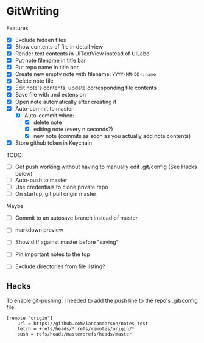 # GitWriting

Features
- [x] Exclude hidden files
- [x] Show contents of file in detail view
- [x] Render text contents in UITextView instead of UILabel
- [x] Put note filename in title bar
- [x] Put repo name in title bar
- [x] Create new empty note with filename: `YYYY-MM-DD-:name`
- [x] Delete note file
- [x] Edit note's contents, update corresponding file contents
- [x] Save file with .md extension
- [x] Open note automatically after creating it
- [x] Auto-commit to master
  - [x] Auto-commit when:
    - [x] delete note
    - [x] editing note (every n seconds?)
    - [x] new note (commits as soon as you actually add note contents)
- [x] Store github token in Keychain

TODO:
- [ ] Get push working without having to manually edit .git/config (See Hacks below)
- [ ] Auto-push to master
- [ ] Use credentials to clone private repo
- [ ] On startup, git pull origin master

Maybe
- [ ] Commit to an autosave branch instead of master
- [ ] markdown preview
- [ ] Show diff against master before "saving"
- [ ] Pin important notes to the top
- [ ] Exclude directories from file listing?


## Hacks

To enable git-pushing, I needed to add the push line to the repo's .git/config file:

```
[remote "origin"]
	url = https://github.com/iancanderson/notes-test
	fetch = +refs/heads/*:refs/remotes/origin/*
	push = refs/heads/master:refs/heads/master
```
